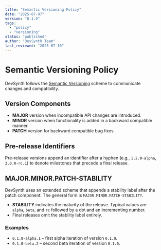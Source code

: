 ```yaml
---
title: "Semantic Versioning Policy"
date: "2025-07-07"
version: "0.1.0"
tags:
  - "policy"
  - "versioning"
status: "published"
author: "DevSynth Team"
last_reviewed: "2025-07-10"
---
```


# Semantic Versioning Policy

DevSynth follows the [Semantic Versioning](https://semver.org/) scheme to communicate changes and compatibility.

## Version Components

- **MAJOR** version when incompatible API changes are introduced.
- **MINOR** version when functionality is added in a backward compatible manner.
- **PATCH** version for backward compatible bug fixes.

## Pre-release Identifiers

Pre-release versions append an identifier after a hyphen (e.g., `1.2.0-alpha`, `2.0.0-rc.1`) to denote milestones that precede a final release.

## MAJOR.MINOR.PATCH-STABILITY

DevSynth uses an extended scheme that appends a stability label after the patch
component. The general form is `MAJOR.MINOR.PATCH-STABILITY`.

- **STABILITY** indicates the maturity of the release. Typical values are
  `alpha`, `beta`, and `rc` followed by a dot and an incrementing number.
- Final releases omit the stability label entirely.

### Examples

- `0.1.0-alpha.1` – first alpha iteration of version `0.1.0`.
- `0.1.0-beta.2` – second beta iteration of version `0.1.0`.
